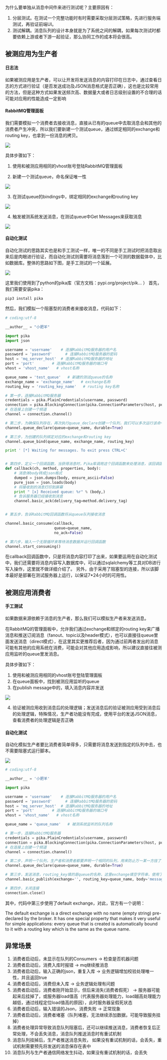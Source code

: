 为什么要单独从消息中间件来进行测试呢？主要原因有：

1. 分层测试。在测试一个完整功能时有时需要采取分层测试策略，先进行服务端测试，再验证前端UI。
2. 测试解耦。消息队列的设计本身就是为了系统之间的解耦，如果每次测试时都要依赖上游或者下游一起验证，那么协同工作的成本将会很高。

## 被测应用为生产者

#### 日志法

如果被测应用是生产者，可以让开发将发送消息的内容打印在日志中，通过查看日志的方式进行验证（是否发送成功及JSON消息格式是否正确），这也是比较常用的方法，但是这种方式如果发送频次高、数据量大或者日志级别设置的不合理的话可能对应用的性能造成一定影响

#### RabbitMQ管理面板

我们需要模拟一个消费者去接收消息，直接从已有的queue中去取消息会和其他的消费者产生冲突，所以我们要新建一个测试queue，通过绑定相同的exchange和routing key，也拿到一份消息的拷贝。

![](https://upload-images.jianshu.io/upload_images/2765653-2f481b1479d79c21.png?imageMogr2/auto-orient/strip%7CimageView2/2/w/1240)

具体步骤如下：

1. 使用和被测应用相同的vhost账号登陆RabbitMQ管理面板

2. 新建一个测试queue，命名保证唯一性

![](https://upload-images.jianshu.io/upload_images/2765653-ae1c4f326c335096.png?imageMogr2/auto-orient/strip%7CimageView2/2/w/1240)

3. 在测试queue的bindings中，绑定相同的exchange和routing key

![](https://upload-images.jianshu.io/upload_images/2765653-966fa8ea4a22692e.png?imageMogr2/auto-orient/strip%7CimageView2/2/w/1240)

4. 触发被测系统发送消息，在测试queue中Get Messages来获取消息

![](https://upload-images.jianshu.io/upload_images/2765653-c10ea26dcf15321a.png?imageMogr2/auto-orient/strip%7CimageView2/2/w/1240)

#### 自动化测试

自动化测试的思路其实也是和手工测试一样，唯一的不同是手工测试时把消息取出来后是肉眼进行验证，而自动化测试则需要将消息落到一个可测的数据载体中，比如数据库。整体的思路如下图，是手工测试的一个延展。

![](https://upload-images.jianshu.io/upload_images/2765653-d235359e41860d98.png?imageMogr2/auto-orient/strip%7CimageView2/2/w/1240)

这里我们使用到了python的pika库（官方文档：pypi.org/project/pik… ） 首先，我们需要安装pika：

```shell script
pip3 install pika
```

然后，我们模拟一个阻塞型的消费者来接收消息，代码如下：

```python
# coding:utf-8

__author__ = "小肥羊"

import pika
import json

username = 'username'    # 连接RabbitMQ服务器的用户名
password = 'password'      # 连接RabbitMQ服务器的密码
host = 'mq_server_host'  # 连接RabbitMQ服务器的地址
port = 'port'        # 连接RabbitMQ服务器的端口号
vhost = 'vhost_name'   # vhost名称

queue_name = 'test_queue'   # 新建的测试queue的名称
exchange_name = 'exchange_name'   # exchange名称
routing_key = 'routing_key_name'   # routing key名称

# 第一步，连接RabbitMQ服务器
credentials = pika.PlainCredentials(username, password)
connection = pika.BlockingConnection(pika.ConnectionParameters(host, port, vhost, credentials, socket_timeout=120))
# 在连接上创建一个频道
channel = connection.channel()

# 第二步，为确保队列存在，再次执行queue_declare创建一个队列，我们可以多次运行该命令，但是只有一个队列会创建
channel.queue_declare(queue=queue_name, durable=True)

# 第三步，为创建的队列绑定对应的exchange和routing key
channel.queue_bind(queue_name, exchange_name, routing_key)

print ' [*] Waiting for messages. To exit press CTRL+C'


# 第四步，定义一个回调函数，当获得消息时，Pika库调用这个回调函数来处理消息，该回调函数将消息内容打印到屏幕
def callback(ch, method, properties, body):
    # 消息体body转成json格式
    dumped = json.dumps(body, ensure_ascii=False)
    pure_json = json.loads(body)
    # 将接收到的消息打印到屏幕
    print " [x] Received queue: %r" % (body,)
    # 告诉服务器已经接收到消息
    channel.basic_ack(delivery_tag=method.delivery_tag)


# 第五步，告诉RabbitMQ回调函数将从queue队列接收消息

channel.basic_consume(callback,
                      queue=queue_name,
                      no_ack=False)

# 第六步，输入一个无限循环来等待消息数据并运行回调函数
channel.start_consuming()
```

在callback回调函数中，只是将消息内容打印了出来，如果要运用在自动化测试中，我们还需要将消息内容写入数据库中，可以通过sqlalchemy等工具对DB进行写入操作，这里就不做详细介绍了。
另外，由于采用了阻塞型的连接，所以该脚本最好是部署在测试服务器上运行，以保证7*24小时的可用性。

## 被测应用消费者

#### 手工测试

如果数据来源依赖于消息的生产者，那么我们可以模拟生产者来发送消息。

在RabbitMQ的管理面板中，允许我们通过exchange和绑定的routing key来广播消息和推送订阅消息（fanout、topic以及header模式），也可以直接往queue里面发送消息（direct模式），在这里其实更推荐后者，因为通过前两者发出的消息可能有其他的应用系统在消费，可能会对其他应用造成影响，所以建议直接往被测应用监听的queue里发消息。

具体步骤如下：

1. 使用和被测应用相同的vhost账号登陆管理面板
2. 在queue面板中，找到被测应用监听的queue
3. 在publish message中的，填入消息内容并发送

![](https://upload-images.jianshu.io/upload_images/2765653-3ba5a41a8e4459d2.png?imageMogr2/auto-orient/strip%7CimageView2/2/w/1240)

4. 验证被测应用收到消息后的处理逻辑；发送消息后的验证被测应用受到消息后的处理逻辑，特殊情况，生产者功能没有完成，使用平台的发送JSON消息，查看消费者的处理逻辑是否正确

#### 自动化测试

自动化模拟生产者要比消费者简单得多，只需要将消息发送到指定的队列中去，也不需要阻塞式运行脚本。

![](https://upload-images.jianshu.io/upload_images/2765653-8ef47b3007e3d758.png?imageMogr2/auto-orient/strip%7CimageView2/2/w/1240)

```python
# coding:utf-8

__author__ = '小肥羊'

import pika

username = 'username'    # 连接RabbitMQ服务器的用户名
password = 'password'      # 连接RabbitMQ服务器的密码
host = 'mq_server_host'  # 连接RabbitMQ服务器的地址
port = 'port'        # 连接RabbitMQ服务器的端口号
vhost = 'vhost_name'   # vhost名称

queue_name = 'queue_name'   # 被测系统监听的队列名称

# 第一步，连接RabbitMQ服务器
credentials = pika.PlainCredentials(username, password)
connection = pika.BlockingConnection(pika.ConnectionParameters(host, port, vhost, credentials, socket_timeout=120))
# 在连接上创建一个频道
channel = connection.channel()

# 第二步，声明一个队列，生产者和消费者都要声明一个相同的队列，用来防止万一某一方挂了，另一方能正常运行
channel.queue_declare(queue=queue_name, durable=True)

# 第三步，发送消息，routing_key填的是queue的名称，这里exchange填空字符串，使用了default exchange
channel.basic_publish(exchange='', routing_key=queue_name, body='message you want to send')

# 第四步，关闭连接
connection.close()
```

其中，代码中第三步使用了default exchange，对此，官方有一个说明：

The default exchange is a direct exchange with no name (empty string) pre-declared by the broker. It has one special property that makes it very useful for simple applications: every queue that is created is automatically bound to it with a routing key which is the same as the queue name.




## 异常场景

1. 消费者启动后，未显示在队列的Consumers → 检查是否机器问题 
2. 消费者启动后，消费入库时报错 → mq继续推消息
3. 消费者启动后，输入正确的json，重复入库 → 业务逻辑增加校验处理唯一性，并且返回true 
4. 消费者启动后，消费但未入库 → 业务逻辑处理有问题 
5. 消费者启动后，消费者刚开始显示，但后来消失(消费者假死） → 服务器可能起来后挂掉了，或服务器load值高（代表服务器处理能力，load越高处理能力越低，通过线程定位load值高的原因），此时服务器呈假死状态
6. 消费者启动后，输入错误的Json，消费失败 → 正常现象 
7. 消费者启动后，消费者堵塞（队列堵塞，无法继续添加数据，可能导致服务挂掉） 
8. 消费者处理异常导致消息队列阻塞后，还可以继续推送消息，消费者恢复后正常处理，不会丢失消息，消息队列推送消息时有重试机制
9. 消息队列挂掉后，生产者推送消息失败， 如果没有重试机制的话，会丢失，重试机制需要预先将发送的消息保存在表中 
10. 消息队列与生产者通信网络发生抖动，如果没有重试机制的话，会丢失

